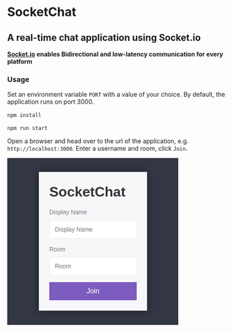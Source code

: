 # SocketChat
## A real-time chat application using Socket.io

**[Socket.io](https://socket.io) enables Bidirectional and low-latency communication for every platform**

### Usage
Set an environment variable `PORT` with a value of your choice. By default, the application runs on port 3000.
```shell
npm install
```
```shell
npm run start
```
Open a browser and head over to the url of the application, e.g. `http://localhost:3000`. Enter a username and room, click `Join`.  

![](screenshot.png)